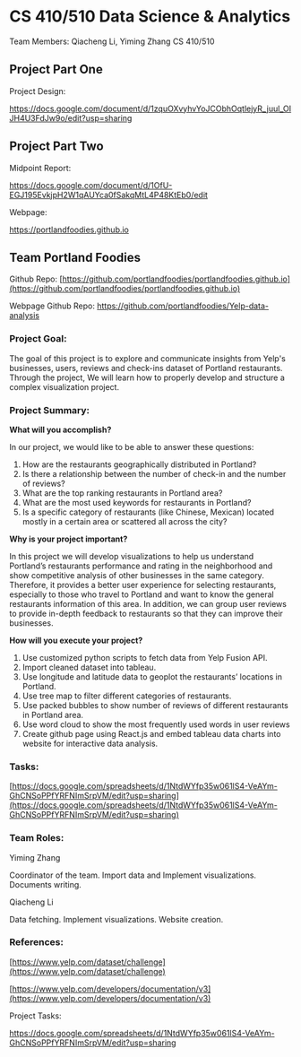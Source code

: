 # CS 410/510 Data Science & Analytics

Team Members: Qiacheng Li, Yiming Zhang
CS 410/510

## Project Part One

Project Design:

https://docs.google.com/document/d/1zquOXvyhvYoJCObhOqtlejyR_juul_OIJH4U3FdJw9o/edit?usp=sharing

## Project Part Two

Midpoint Report:

https://docs.google.com/document/d/1OfU-EGJ195EvkjpH2W1qAUYca0fSakqMtL4P48KtEb0/edit

Webpage:

https://portlandfoodies.github.io

## Team Portland Foodies

Github Repo: [https://github.com/portlandfoodies/portlandfoodies.github.io](https://github.com/portlandfoodies/portlandfoodies.github.io)

Webpage Github Repo: https://github.com/portlandfoodies/Yelp-data-analysis

### Project Goal:

The goal of this project is to explore and communicate insights from Yelp's businesses, users, reviews and check-ins dataset of Portland restaurants. Through the project, We will learn how to properly develop and structure a complex visualization project.

### Project Summary:

**What will you accomplish?**

In our project, we would like to be able to answer these questions:



1. How are the restaurants geographically distributed in Portland?
2. Is there a relationship between the number of check-in and the number of reviews?
3. What are the top ranking restaurants in Portland area?
4. What are the most used keywords for restaurants in Portland?
5. Is a specific category of restaurants (like Chinese, Mexican) located mostly in a certain area or scattered all across the city?

**Why is your project important?**

In this project we will develop visualizations to help us understand Portland’s restaurants performance and rating in the neighborhood and show competitive analysis of other businesses in the same category. Therefore, it provides a better user experience for selecting restaurants, especially to those who travel to Portland and want to know the general restaurants information  of this area. In addition, we can group user reviews to provide in-depth feedback to restaurants so that they can improve their businesses.

**How will you execute your project?**



1. Use customized python scripts to fetch data from Yelp Fusion API.
2. Import cleaned dataset into tableau.
3. Use longitude and latitude data to geoplot the restaurants’ locations in Portland.
4. Use tree map to filter different categories of restaurants.
5. Use packed bubbles to show number of reviews of different restaurants in Portland area.
6. Use word cloud to show the most frequently used words in user reviews
7. Create github page using React.js and embed tableau data charts into website for interactive data analysis. 

### Tasks:

[https://docs.google.com/spreadsheets/d/1NtdWYfp35w061lS4-VeAYm-GhCNSoPPfYRFNImSrpVM/edit?usp=sharing](https://docs.google.com/spreadsheets/d/1NtdWYfp35w061lS4-VeAYm-GhCNSoPPfYRFNImSrpVM/edit?usp=sharing)

### Team Roles:

Yiming Zhang

Coordinator of the team. Import data and Implement visualizations. Documents writing. 

Qiacheng Li

Data fetching. Implement visualizations. Website creation.

### References:

[https://www.yelp.com/dataset/challenge](https://www.yelp.com/dataset/challenge)

[https://www.yelp.com/developers/documentation/v3](https://www.yelp.com/developers/documentation/v3)



Project Tasks:

https://docs.google.com/spreadsheets/d/1NtdWYfp35w061lS4-VeAYm-GhCNSoPPfYRFNImSrpVM/edit?usp=sharing


